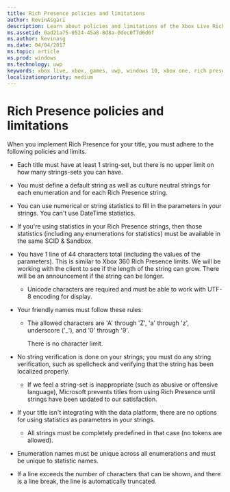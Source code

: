 ```yaml
---
title: Rich Presence policies and limitations
author: KevinAsgari
description: Learn about policies and limitations of the Xbox Live Rich Presence system.
ms.assetid: 0ad21a75-0524-45a8-8d8a-0dec0f7d6d6f
ms.author: kevinasg
ms.date: 04/04/2017
ms.topic: article
ms.prod: windows
ms.technology: uwp
keywords: xbox live, xbox, games, uwp, windows 10, xbox one, rich presence, policies
localizationpriority: medium
---
```


# Rich Presence policies and limitations

When you implement Rich Presence for your title, you must adhere to the following policies and limits.

-   Each title must have at least 1 string-set, but there is no upper limit on how many strings-sets you can have.
-   You must define a default string as well as culture neutral strings for each enumeration and for each Rich Presence string.
-   You can use numerical or string statistics to fill in the parameters in your strings. You can't use DateTime statistics.
-   If you're using statistics in your Rich Presence strings, then those statistics (including any enumerations for statistics) must be available in the same SCID & Sandbox.
-   You have 1 line of 44 characters total (including the values of the parameters). This is similar to Xbox 360 Rich Presence limits. We will be working with the client to see if the length of the string can grow. There will be an announcement if the string can be longer.
    -   Unicode characters are required and must be able to work with UTF-8 encoding for display.
-   Your friendly names must follow these rules:
    -   The allowed characters are 'A' through 'Z', 'a' through 'z', underscore ('\_'), and '0' through '9'.

        There is no character limit.

-   No string verification is done on your strings; you must do any string verification, such as spellcheck and verifying that the string has been localized properly.
    -   If we feel a string-set is inappropriate (such as abusive or offensive language), Microsoft prevents titles from using Rich Presence until strings have been updated to our satisfaction.
-   If your title isn't integrating with the data platform, there are no options for using statistics as parameters in your strings.
    -   All strings must be completely predefined in that case (no tokens are allowed).
-   Enumeration names must be unique across all enumerations and must be unique to statistic names.
-   If a line exceeds the number of characters that can be shown, and there is a line break, the line is automatically truncated.
